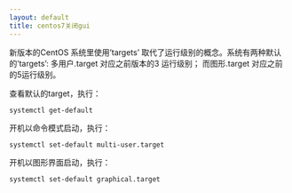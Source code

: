 ```yaml
---
layout: default
title: centos7关闭gui
---
```



新版本的CentOS 系统里使用’targets’ 取代了运行级别的概念。系统有两种默认的’targets’: 多用户.target 对应之前版本的3 运行级别； 而图形.target 对应之前的5运行级别。

查看默认的target，执行：
```shell
systemctl get-default
```
开机以命令模式启动，执行：
```shell
systemctl set-default multi-user.target
```
开机以图形界面启动，执行：
```shell
systemctl set-default graphical.target
```